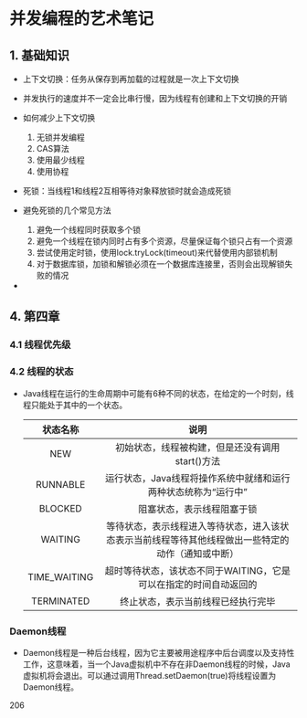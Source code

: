 # 并发编程的艺术笔记

## 1. 基础知识

* 上下文切换：任务从保存到再加载的过程就是一次上下文切换

* 并发执行的速度并不一定会比串行慢，因为线程有创建和上下文切换的开销
* 如何减少上下文切换
  1. 无锁并发编程
  2. CAS算法
  3. 使用最少线程
  4. 使用协程
* 死锁：当线程1和线程2互相等待对象释放锁时就会造成死锁
* 避免死锁的几个常见方法
  1. 避免一个线程同时获取多个锁
  2. 避免一个线程在锁内同时占有多个资源，尽量保证每个锁只占有一个资源
  3. 尝试使用定时锁，使用lock.tryLock(timeout)来代替使用内部锁机制
  4. 对于数据库锁，加锁和解锁必须在一个数据库连接里，否则会出现解锁失败的情况
* 

## 4. 第四章

### 4.1 线程优先级

### 4.2 线程的状态

* Java线程在运行的生命周期中可能有6种不同的状态，在给定的一个时刻，线程只能处于其中的一个状态。

  |   状态名称   |                             说明                             |
  | :----------: | :----------------------------------------------------------: |
  |     NEW      |       初始状态，线程被构建，但是还没有调用start()方法        |
  |   RUNNABLE   | 运行状态，Java线程将操作系统中就绪和运行两种状态统称为“运行中” |
  |   BLOCKED    |                  阻塞状态，表示线程阻塞于锁                  |
  |   WAITING    | 等待状态，表示线程进入等待状态，进入该状态表示当前线程等待其他线程做出一些特定的动作（通知或中断） |
  | TIME_WAITING | 超时等待状态，该状态不同于WAITING，它是可以在指定的时间自动返回的 |
  |  TERMINATED  |              终止状态，表示当前线程已经执行完毕              |

### Daemon线程

* Daemon线程是一种后台线程，因为它主要被用途程序中后台调度以及支持性工作，这意味着，当一个Java虚拟机中不存在非Daemon线程的时候，Java虚拟机将会退出。可以通过调用Thread.setDaemon(true)将线程设置为Daemon线程。

206